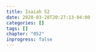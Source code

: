 ```yaml
---
title: Isaiah 52
date: 2020-03-28T20:27:13-04:00
categories: []
tags: []
chapter: "052"
inprogress: false
---
```



